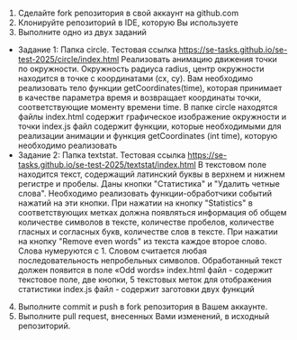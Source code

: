 1.	Сделайте fork репозитория в свой аккаунт на github.com
2.	Клонируйте репозиторий в IDE, которую Вы используете
3.	Выполните одно из двух заданий
* Задание 1: Папка circle. Тестовая ссылка <https://se-tasks.github.io/se-test-2025/circle/index.html> 
Реализовать анимацию движения точки по окружности. Окружность радиуса radius, центр окружности находится в точке с координатами (cx, cy).
Вам необходимо реализовать тело функции getCoordinates(time), которая принимает в качестве параметра время и возвращает координаты точки, соответствующие моменту времени time.
В папке circle находятся файлы
index.html содержит графическое изображение окружности и точки
index.js файл содержит функции, которые необходимыми для реализации анимации и функция getCoordinates (int time), которую необходимо реализовать
* Задание 2: Папка textstat. Тестовая ссылка <https://se-tasks.github.io/se-test-2025/textstat/index.html>
В текстовом поле находится текст, содержащий латинский буквы в верхнем и нижнем регистре и пробелы. Даны кнопки "Статистика" и "Удалить четные слова". Необходимо реализовать функции-обработчики событий нажатий на эти кнопки.
При нажатии на кнопку "Statistics" в соответствующих метках должна появляться информация об общем количестве символов в тексте, количестве пробелов, количестве гласных и согласных букв, количестве слов в тексте.
При нажатии на кнопку "Remove even words" из текста каждое второе слово. Слова нумеруются с 1. Словом считается любая последовательность непробельных символов. Обработанный текст должен появится в поле «Odd words»
index.html файл - содержит текстовое поле, две кнопки, 5 текстовых меток для отображения статистики
index.js файл - содержит заготовки двух функций
4.	Выполните commit и push в fork репозитория в Вашем аккаунте.
5.	Выполните pull request, внесенных Вами изменений, в исходный репозиторий.